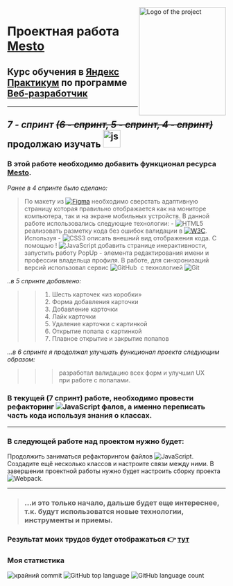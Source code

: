 <img src="https://i.ibb.co/VV7dm7M/mesto.jpg" alt="Logo of the project" align="right" width="200" height="250">

# Проектная работа [**Mesto**](https://kozyrevalexey.github.io/mesto/)
## Курс обучения в [**Яндекс Практикум**](https://practicum.yandex.ru/) по программе [**Веб-разработчик**](https://practicum.yandex.ru/web/)
---
## *7 - спринт* ~~*(6 - спринт, 5 - спринт, 4 - спринт)*~~ продолжаю изучать <img src="https://cdn.jsdelivr.net/gh/devicons/devicon/icons/javascript/javascript-original.svg" title="js" width="40" height="40"/>
### В этой работе необходимо добавить функционал ресурса [**Mesto**](https://kozyrevalexey.github.io/mesto/).
 *Ранее в 4 спринте было сделано:*
> По макету из [![Figma](https://img.shields.io/badge/figma-%23F24E1E.svg?style=for-the-badge&logo=figma&logoColor=white)](https://www.figma.com/file/2cn9N9jSkmxD84oJik7xL7/>JavaScript.-Sprint-4?node-id=0%3A1&t=VbwKV1sbQhzBOJzM-0) необходимо сверстать адаптивную страницу которая правильно отображается как на мониторе компьютера, так и на экране мобильных устройств. В данной работе использовались следующие технологии: - ![HTML5](https://img.shields.io/badge/html5-%23E34F26.svg?style=for-the-badge&logo=html5&logoColor=white) реализовать разметку кода без ошибок валидации в [![W3C](https://img.shields.io/badge/-w3c-blue?style=flat&logo=W3C&logoColor=white)](https://validator.w3.org/#validate_by_input). Используя - ![CSS3](https://img.shields.io/badge/css3-%231572B6.svg?style=for-the-badge&logo=css3&logoColor=white) описать внешний вид отображения кода.  С помощью ! ![JavaScript](https://img.shields.io/badge/javascript-%23323330.svg?style=for-the-badge&logo=javascript&logoColor=%23F7DF1E) добавить странице инерактивности, запустить работу PopUp - элемента редактирования имени и профессии владельца профиля. В работе, для синхронизаций версий использовал сервис ![GitHub](https://img.shields.io/badge/github-%23121011.svg?style=for-the-badge&logo=github&logoColor=white)&nbsp; с технологией ![Git](https://img.shields.io/badge/git-%23F05033.svg?style=for-the-badge&logo=git&logoColor=white)&nbsp;

*..в 5 спринте добавлено:*
>>1. Шесть карточек «из коробки»
>>2. Форма добавления карточки
>>3. Добавление карточки
>>4. Лайк карточки
>>5. Удаление карточки с картинкой
>>6. Открытие попапа с картинкой
>>7. Плавное открытие и закрытие попапов

*...в 6 спринте я продолжал улучшать функционал проекта следующим образом:*
>>> разработал валидацию всех форм и улучшил UX при работе с попапами.

### В текущей (7 спринт) работе, необходимо провести рефакторинг ![JavaScript](https://img.shields.io/badge/javascript-%23323330.svg?style=for-the-badge&logo=javascript&logoColor=%23F7DF1E) фалов, а именно переписать часть кода используя знания о классах.

---
### В следующей работе над проектом нужно будет:
Продолжить заниматься рефакторингом файлов ![JavaScript](https://img.shields.io/badge/javascript-%23323330.svg?style=for-the-badge&logo=javascript&logoColor=%23F7DF1E). Создадите ещё несколько классов и настроите связи между ними. В завершении проектной работы нужно будет настроить сборку проекта ![Webpack](https://img.shields.io/badge/webpack-%238DD6F9.svg?style=for-the-badge&logo=webpack&logoColor=black).

---
> ### ...и это только начало, дальше будет еще интереснее, т.к. будут использоватся новые технологии, инструменты и приемы.
 ### Результат моих трудов будет отображаться :point_right: [**тут**](https://kozyrevalexey.github.io/mesto/)

### Моя статистика

![крайний commit](https://img.shields.io/github/last-commit/KozyrevAlexey/mesto?color=blue)
![GitHub top language](https://img.shields.io/github/languages/top/KozyrevAlexey/mesto)
![GitHub language count](https://img.shields.io/github/languages/count/KozyrevAlexey/mesto)
